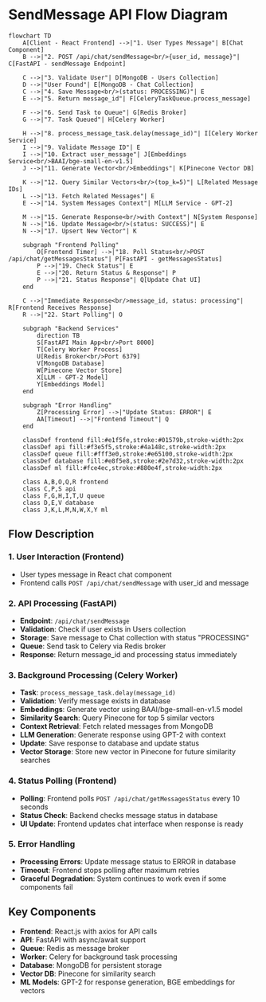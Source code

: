 # SendMessage API Flow Diagram

```mermaid
flowchart TD
    A[Client - React Frontend] -->|"1. User Types Message"| B[Chat Component]
    B -->|"2. POST /api/chat/sendMessage<br/>{user_id, message}"| C[FastAPI - sendMessage Endpoint]
    
    C -->|"3. Validate User"| D[MongoDB - Users Collection]
    D -->|"User Found"| E[MongoDB - Chat Collection]
    C -->|"4. Save Message<br/>(status: PROCESSING)"| E
    E -->|"5. Return message_id"| F[CeleryTaskQueue.process_message]
    
    F -->|"6. Send Task to Queue"| G[Redis Broker]
    G -->|"7. Task Queued"| H[Celery Worker]
    
    H -->|"8. process_message_task.delay(message_id)"| I[Celery Worker Service]
    I -->|"9. Validate Message ID"| E
    I -->|"10. Extract user_message"| J[Embeddings Service<br/>BAAI/bge-small-en-v1.5]
    J -->|"11. Generate Vector<br/>Embeddings"| K[Pinecone Vector DB]
    
    K -->|"12. Query Similar Vectors<br/>(top_k=5)"| L[Related Message IDs]
    L -->|"13. Fetch Related Messages"| E
    E -->|"14. System Messages Context"| M[LLM Service - GPT-2]
    
    M -->|"15. Generate Response<br/>with Context"| N[System Response]
    N -->|"16. Update Message<br/>(status: SUCCESS)"| E
    N -->|"17. Upsert New Vector"| K
    
    subgraph "Frontend Polling"
        O[Frontend Timer] -->|"18. Poll Status<br/>POST /api/chat/getMessagesStatus"| P[FastAPI - getMessagesStatus]
        P -->|"19. Check Status"| E
        E -->|"20. Return Status & Response"| P
        P -->|"21. Status Response"| Q[Update Chat UI]
    end
    
    C -->|"Immediate Response<br/>message_id, status: processing"| R[Frontend Receives Response]
    R -->|"22. Start Polling"| O
    
    subgraph "Backend Services"
        direction TB
        S[FastAPI Main App<br/>Port 8000]
        T[Celery Worker Process]
        U[Redis Broker<br/>Port 6379]
        V[MongoDB Database]
        W[Pinecone Vector Store]
        X[LLM - GPT-2 Model]
        Y[Embeddings Model]
    end
    
    subgraph "Error Handling"
        Z[Processing Error] -->|"Update Status: ERROR"| E
        AA[Timeout] -->|"Frontend Timeout"| Q
    end
    
    classDef frontend fill:#e1f5fe,stroke:#01579b,stroke-width:2px
    classDef api fill:#f3e5f5,stroke:#4a148c,stroke-width:2px
    classDef queue fill:#fff3e0,stroke:#e65100,stroke-width:2px
    classDef database fill:#e8f5e8,stroke:#2e7d32,stroke-width:2px
    classDef ml fill:#fce4ec,stroke:#880e4f,stroke-width:2px
    
    class A,B,O,Q,R frontend
    class C,P,S api
    class F,G,H,I,T,U queue
    class D,E,V database
    class J,K,L,M,N,W,X,Y ml
```

## Flow Description

### 1. User Interaction (Frontend)
- User types message in React chat component
- Frontend calls `POST /api/chat/sendMessage` with user_id and message

### 2. API Processing (FastAPI)
- **Endpoint**: `/api/chat/sendMessage`
- **Validation**: Check if user exists in Users collection
- **Storage**: Save message to Chat collection with status "PROCESSING"
- **Queue**: Send task to Celery via Redis broker
- **Response**: Return message_id and processing status immediately

### 3. Background Processing (Celery Worker)
- **Task**: `process_message_task.delay(message_id)`
- **Validation**: Verify message exists in database
- **Embeddings**: Generate vector using BAAI/bge-small-en-v1.5 model
- **Similarity Search**: Query Pinecone for top 5 similar vectors
- **Context Retrieval**: Fetch related messages from MongoDB
- **LLM Generation**: Generate response using GPT-2 with context
- **Update**: Save response to database and update status
- **Vector Storage**: Store new vector in Pinecone for future similarity searches

### 4. Status Polling (Frontend)
- **Polling**: Frontend polls `POST /api/chat/getMessagesStatus` every 10 seconds
- **Status Check**: Backend checks message status in database
- **UI Update**: Frontend updates chat interface when response is ready

### 5. Error Handling
- **Processing Errors**: Update message status to ERROR in database
- **Timeout**: Frontend stops polling after maximum retries
- **Graceful Degradation**: System continues to work even if some components fail

## Key Components

- **Frontend**: React.js with axios for API calls
- **API**: FastAPI with async/await support
- **Queue**: Redis as message broker
- **Worker**: Celery for background task processing
- **Database**: MongoDB for persistent storage
- **Vector DB**: Pinecone for similarity search
- **ML Models**: GPT-2 for response generation, BGE embeddings for vectors 